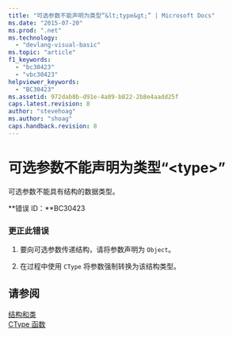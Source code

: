 ```yaml
---
title: "可选参数不能声明为类型“&lt;type&gt;” | Microsoft Docs"
ms.date: "2015-07-20"
ms.prod: ".net"
ms.technology: 
  - "devlang-visual-basic"
ms.topic: "article"
f1_keywords: 
  - "bc30423"
  - "vbc30423"
helpviewer_keywords: 
  - "BC30423"
ms.assetid: 972dab8b-d91e-4a89-b822-2b8e4aadd25f
caps.latest.revision: 8
author: "stevehoag"
ms.author: "shoag"
caps.handback.revision: 8
---
```

# 可选参数不能声明为类型“&lt;type&gt;”
可选参数不能具有结构的数据类型。  
  
 **错误 ID：**BC30423  
  
### 更正此错误  
  
1.  要向可选参数传递结构，请将参数声明为 `Object`。  
  
2.  在过程中使用 `CType` 将参数强制转换为该结构类型。  
  
## 请参阅  
 [结构和类](../../visual-basic/programming-guide/language-features/data-types/structures-and-classes.md)   
 [CType 函数](../../visual-basic/language-reference/functions/ctype-function.md)